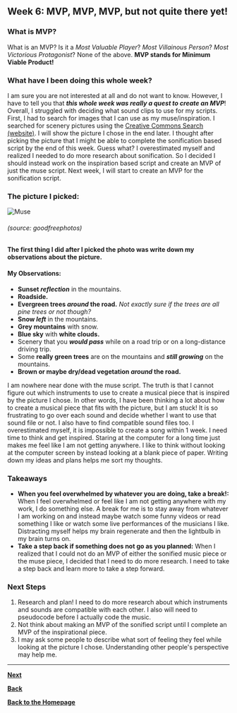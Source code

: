 ## Week 6: MVP, MVP, MVP, but not quite there yet!

### What is MVP?
What is an MVP? Is it a *Most Valuable Player*? *Most Villainous Person*? *Most Victorious Protagonist*?  None of the above. **MVP stands for Minimum Viable Product!**

### What have I been doing this whole week?
I am sure you are not interested at all and do not want to know. However, I have to tell you that **_this whole week was really a quest to create an MVP_**!  Overall, I struggled with deciding what sound clips to use for my scripts. First, I had to search for images that I can use as my muse/inspiration. I searched for scenery pictures using the [Creative Commons Search (website)](https://search.creativecommons.org). I will show the picture I chose in the end later. I thought after picking the picture that I might be able to complete the sonification based script by the end of this week. Guess what? I overestimated myself and realized I needed to do more research about sonification. So I decided I should instead work on the inspiration based script and create an MVP of just the muse script. Next week, I will start to create an MVP for the sonification script. 

### The picture I picked:

![Muse](../images/muse.jpg)  
###### (source: goodfreephotos)

**The first thing I did after I picked the photo was write down my observations about the picture.** 

#### My Observations:

- **Sunset _reflection_** in the mountains. 
- **Roadside.**
- **Evergreen trees _around_ the road.** *Not exactly sure if the trees are all pine trees or not though?*
- **Snow _left_** in the mountains.
- **Grey mountains** with snow.
- **Blue sky** with **white clouds.** 
- Scenery that you **_would pass_** while on a road trip or on a long-distance driving trip. 
- Some **really green trees** are on the mountains and **_still growing_** on the mountains. 
- **Brown or maybe dry/dead vegetation _around_ the road.**

I am nowhere near done with the muse script. The truth is that I cannot figure out which instruments to use to create a musical piece that is inspired by the picture I chose. In other words, I have been thinking a lot about how to create a musical piece that fits with the picture, but I am stuck! It is so frustrating to go over each sound and decide whether I want to use that sound file or not. I also have to find compatible sound files too. I overestimated myself, it is impossible to create a song within 1 week. I need time to think and get inspired. Staring at the computer for a long time just makes me feel like I am not getting anywhere. I like to think without looking at the computer screen by instead looking at a blank piece of paper. Writing down my ideas and plans helps me sort my thoughts. 

### Takeaways
- **When you feel overwhelmed by whatever you are doing, take a break!:** When I feel overwhelmed or feel like I am not getting anywhere with my work, I do something else. A break for me is to stay away from whatever I am working on and instead maybe watch some funny videos or read something I like or watch some live performances of the musicians I like. Distracting myself helps my brain regenerate and then the lightbulb in my brain turns on. 
- **Take a step back if something does not go as you planned:** When I realized that I could not do an MVP of either the sonified music piece or the muse piece, I decided that I need to do more research. I need to take a step back and learn more to take a step forward. 

### Next Steps
1. Research and plan! I need to do more research about which instruments and sounds are compatible with each other. I also will need to pseudocode before I actually code the music. 
2. Not think about making an MVP of the sonified script until I complete an MVP of the inspirational piece. 
3. I may ask some people to describe what sort of feeling they feel while looking at the picture I chose. Understanding other people's perspective may help me.

---

[**Next**](wk-7.md)

[**Back**](wk-5.md)

[**Back to the Homepage**](../README.md)